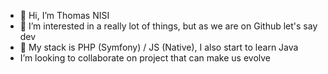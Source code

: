 

- 👋 Hi, I’m Thomas NISI
- 👀 I’m interested in a really lot of things, but as we are on Github let's say dev
- 🌱 My stack is PHP (Symfony) / JS (Native), I also start to learn Java
-  I’m looking to collaborate on project that can make us evolve 
